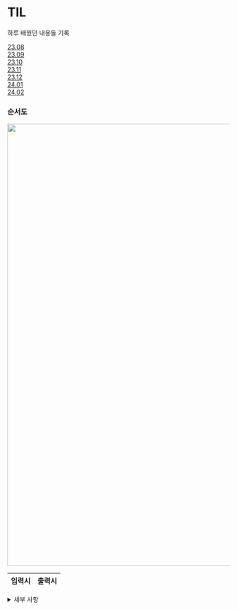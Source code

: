 # TIL
하루 배웠던 내용들 기록

[23.08](https://github.com/mireu79/TIL/tree/main/23.08)<br/>
[23.09](https://github.com/mireu79/TIL/tree/main/23.09)<br/>
[23.10](https://github.com/mireu79/TIL/tree/main/23.10)<br/>
[23.11](https://github.com/mireu79/TIL/tree/main/23.11)<br/>
[23.12](https://github.com/mireu79/TIL/tree/main/23.12)<br/>
[24.01](https://github.com/mireu79/TIL/tree/main/24.01)<br/>
[24.02](https://github.com/mireu79/TIL/tree/main/24.02)

<h3>순서도</h3>
<img src="https://github.com/mireu79/swift-starter-week1/assets/125941932/fec2a729-4f2e-4cdb-9ed2-0512c1358455" width="700" height="1000"/>

| 입력시 | 출력시 |
| :-----: | :-----: |

<details>
<summary>세부 사항</summary>

</details>

